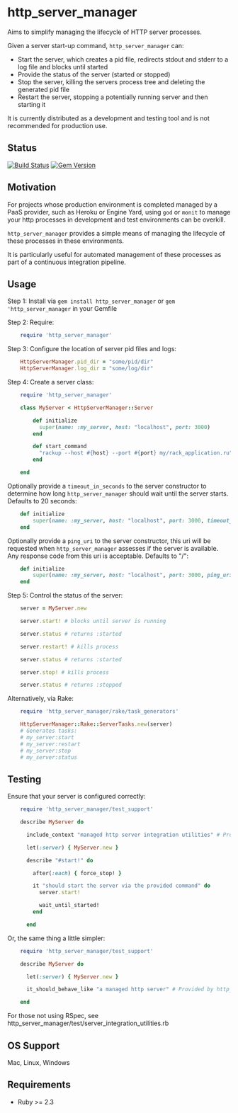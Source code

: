 http_server_manager
====================

Aims to simplify managing the lifecycle of HTTP server processes.

Given a server start-up command, ```http_server_manager``` can:

* Start the server, which creates a pid file, redirects stdout and stderr to a log file and blocks until started
* Provide the status of the server (started or stopped)
* Stop the server, killing the servers process tree and deleting the generated pid file
* Restart the server, stopping a potentially running server and then starting it

It is currently distributed as a development and testing tool and is not recommended for production use.

Status
------

[![Build Status](https://travis-ci.org/MYOB-Technology/http_server_manager.png)](https://travis-ci.org/MYOB-Technology/http_server_manager)
[![Gem Version](https://badge.fury.io/rb/http_server_manager.png)](http://badge.fury.io/rb/http_server_manager)

Motivation
----------

For projects whose production environment is completed managed by a PaaS provider, such as Heroku or Engine Yard,
using ```god``` or ```monit``` to manage your http processes in development and test environments can be overkill.

```http_server_manager``` provides a simple means of managing the lifecycle of these processes in these environments.

It is particularly useful for automated management of these processes as part of a continuous integration pipeline.

Usage
-----

Step 1:  Install via ```gem install http_server_manager``` or ```gem 'http_server_manager``` in your Gemfile

Step 2:  Require:

```ruby
    require 'http_server_manager'
```

Step 3:  Configure the location of server pid files and logs:

```ruby
    HttpServerManager.pid_dir = "some/pid/dir"
    HttpServerManager.log_dir = "some/log/dir"
```

Step 4:  Create a server class:

```ruby
    require 'http_server_manager'

    class MyServer < HttpServerManager::Server

        def initialize
          super(name: :my_server, host: "localhost", port: 3000)
        end

        def start_command
          "rackup --host #{host} --port #{port} my/rack_application.ru"
        end

    end
```

Optionally provide a `timeout_in_seconds` to the server constructor to determine how long ```http_server_manager``` 
should wait until the server starts.  Defaults to 20 seconds:

```ruby
    def initialize
        super(name: :my_server, host: "localhost", port: 3000, timeout_in_seconds: 60)
    end
```

Optionally provide a `ping_uri` to the server constructor, this uri will be requested when ```http_server_manager```
assesses if the server is available.  Any response code from this uri is acceptable.  Defaults to "/":

```ruby
    def initialize
        super(name: :my_server, host: "localhost", port: 3000, ping_uri: "/ping")
    end
```

Step 5:  Control the status of the server:

```ruby
    server = MyServer.new

    server.start! # blocks until server is running

    server.status # returns :started

    server.restart! # kills process

    server.status # returns :started

    server.stop! # kills process

    server.status # returns :stopped
```

Alternatively, via Rake:

```ruby
    require 'http_server_manager/rake/task_generators'

    HttpServerManager::Rake::ServerTasks.new(server)
    # Generates tasks:
    # my_server:start
    # my_server:restart
    # my_server:stop
    # my_server:status
```

Testing
-------

Ensure that your server is configured correctly:

```ruby
    require 'http_server_manager/test_support'

    describe MyServer do

      include_context "managed http server integration utilities" # Provided by http_server_manager as a test utility

      let(:server) { MyServer.new }

      describe "#start!" do

        after(:each) { force_stop! }

        it "should start the server via the provided command" do
          server.start!

          wait_until_started!
        end

      end
```

Or, the same thing a little simpler:

```ruby
    require 'http_server_manager/test_support'

    describe MyServer do

      let(:server) { MyServer.new }

      it_should_behave_like "a managed http server" # Provided by http_server_manager as a test utility

    end
```

For those not using RSpec, see http_server_manager/test/server_integration_utilities.rb

OS Support
----------

Mac, Linux, Windows

Requirements
------------

* Ruby >= 2.3
